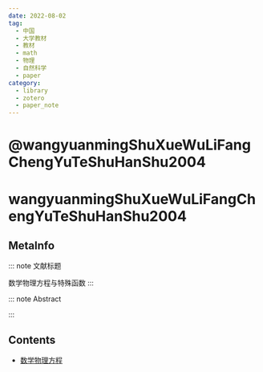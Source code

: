 ```yaml
---
date: 2022-08-02
tag:
  - 中国
  - 大学教材
  - 教材
  - math
  - 物理
  - 自然科学
  - paper
category:
  - library
  - zotero
  - paper_note
---
```


# @wangyuanmingShuXueWuLiFangChengYuTeShuHanShu2004

# wangyuanmingShuXueWuLiFangChengYuTeShuHanShu2004

## MetaInfo

::: note 文献标题

 数学物理方程与特殊函数
:::

::: note Abstract


:::


## Contents

- [数学物理方程](./../physics/数学物理方程/数学物理方程.md)
